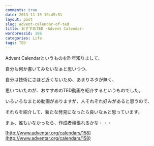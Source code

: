 ```yaml
---
comments: true
date: 2013-11-15 19:49:51
layout: post
slug: advent-calendar-of-ted
title: おすすめTED -Advent Calendar-
wordpressid: 186
categories: Life
tags: TED
---
```




Advent Calendarというものを昨年知りまして、

自分も何か書いてみたいなぁと思いつつ、

自分は技術にさほど近くないため、あまりネタが無く、

思いついたのが、おすすめのTED動画を紹介するというものでした。

<!--more-->

いろいろなまとめ動画がありますが、人それぞれ好みがあると思うので、

それらを紹介して、新たな発見になったら良いなぁと思っています。



まぁ、誰もいなかったら、作成者頑張れるかな・・・

[http://www.adventar.org/calendars/158](http://www.adventar.org/calendars/158)



